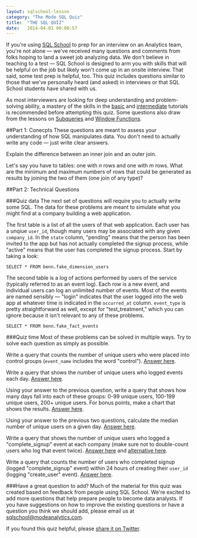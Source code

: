 ```yaml
---
layout: sqlschool-lesson
category: "The Mode SQL Quiz"
title:  "THE SQL QUIZ"
date:   2014-04-01 00:00:57
---
```


If you're using [SQL School](/) to prep for an interview on an Analytics team, you're not alone &mdash; we've received many questions and comments from folks hoping to land a sweet job analyzing data. We don't believe in teaching to a test &mdash; SQL School is designed to arm you with skills that will be helpful on the job but likely won't come up in an onsite interview. That said, some test prep is helpful, too. This quiz includes questions similar to those that we've personally heard (and asked) in interviews or that SQL School students have shared with us.


As most interviewers are looking for deep understanding and problem-solving ability, a mastery of the skills in the [basic](/the-basics/basic-concepts.html) and [intermediate](/intermediate/aggregation-functions.html) tutorials is recommended before attempting this quiz. Some questions also draw from the lessons on [Subqueries](/advanced/subqueries.html) and [Window Functions](/advanced/window-functions.html).

##Part 1: Conecpts
These questions are meant to assess your understanding of how SQL manipulates data. You don't need to actually write any code &mdash; just write clear answers.

Explain the difference between an inner join and an outer join.

Let's say you have to tables: one with *n* rows and one with *m* rows. What are the minimum and maximum numbers of rows that could be generated as results by joining the two of them (one join of any type)?

##Part 2: Technical Questions

###Quiz data
The next set of questions will require you to actually write some SQL. The data for these problems are meant to simulate what you might find at a company building a web application.

The first table is a list of all the users of that web application. Each user has a unqiue `user_id`, though many users may be associated with any given `company_id`. In the `state` column, "pending" means that the person has been invited to the app but has not actually completed the signup process, while "active" means that the user has completed the signup process. Start by taking a look:

    SELECT * FROM benn.fake_dimension_users

The second table is a log of actions performed by users of the service (typically referred to as an event log). Each row is a new event, and individual users can log an unlimited number of events. Most of the events are named sensibly &mdash; "login" indicates that the user logged into the web app at whatever time is indicated in the `occurred_at` column. `event_type` is pretty straightforward as well, except for "test_treatment," which you can ignore because it isn't relevant to any of these problems.

    SELECT * FROM benn.fake_fact_events

###Quiz time
Most of these problems can be solved in multiple ways. Try to solve each question as simply as possible.

Write a query that counts the number of unique users who were placed into control groups (`event_name` includes the word "control"). [Answer here](https://modeanalytics.com/tutorial/reports/3ed740b2bd82).

Write a query that shows the number of unique users who logged events each day. [Answer here](https://modeanalytics.com/tutorial/reports/2bb5d97f8a15).

Using your answer to the previous question, write a query that shows how many days fall into each of these groups: 0-99 unique users, 100-199 unique users, 200+ unique users. For bonus points, make a chart that shows the results. [Answer here](https://modeanalytics.com/tutorial/reports/f21a6ca54773).

Using your answer to the previous two questions, calculate the median number of unique users on a given day. [Answer here](https://modeanalytics.com/tutorial/reports/ff1d86584f93).

Write a query that shows the number of unique users who logged a "complete_signup" event at each company (make sure not to double-count users who log that event twice). [Answer here](https://modeanalytics.com/tutorial/reports/ab259c3265a6) and [alternative here](https://modeanalytics.com/tutorial/reports/ffef371920eb).

Write a query that counts the number of users who completed signup (logged "complete_signup" event) within 24 hours of creating their `user_id` (logging "create_user" event). [Answer here](https://modeanalytics.com/tutorial/reports/721b6f479880).

<!--
Calculate how long each active user has been active. [Answer here]().
-->

<!--
something about unions?
-->


###Have a great question to add?
Much of the material for this quiz was created based on feedback from people using SQL School. We're excited to add more questions that help prepare people to become data analysts. If you have suggestions on how to improve the existing questions or have a question you think we should add, please email us at [sqlschool@modeanalytics.com](mailto:sqlschool@modeanalytics.com).

If you found this quiz helpful, please <a href="https://twitter.com/share?url=http://bit.ly/1uHbeYl&lang=en&text=Prep for an analytics interview with these great sample quiz questions from @ModeAnalytics&conturl=http://bit.ly/1uHbeYl&count=vertical" target="_blank">share it on Twitter</a>.

<!--
Need to study more?
-->